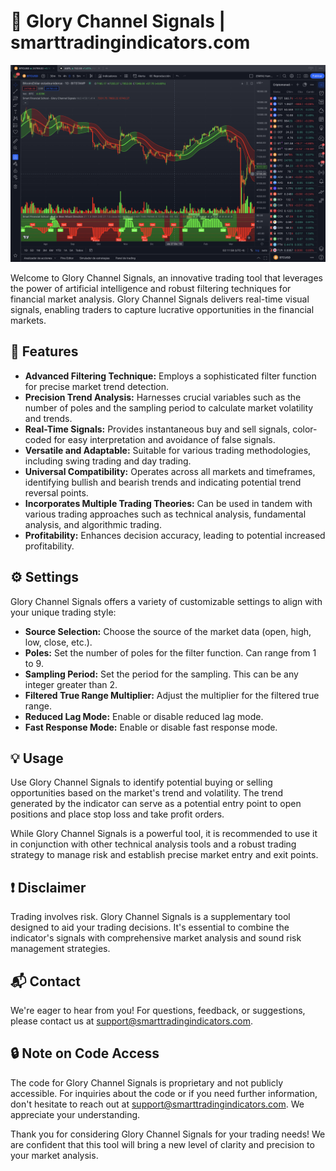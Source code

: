 # 🚀 Glory Channel Signals | smarttradingindicators.com

![Glory Channel Signals](Glory%20Channel%20Signals%201D.png)

Welcome to Glory Channel Signals, an innovative trading tool that leverages the power of artificial intelligence and robust filtering techniques for financial market analysis. Glory Channel Signals delivers real-time visual signals, enabling traders to capture lucrative opportunities in the financial markets.

## 🌟 Features 

- **Advanced Filtering Technique:** Employs a sophisticated filter function for precise market trend detection.
- **Precision Trend Analysis:** Harnesses crucial variables such as the number of poles and the sampling period to calculate market volatility and trends.
- **Real-Time Signals:** Provides instantaneous buy and sell signals, color-coded for easy interpretation and avoidance of false signals.
- **Versatile and Adaptable:** Suitable for various trading methodologies, including swing trading and day trading.
- **Universal Compatibility:** Operates across all markets and timeframes, identifying bullish and bearish trends and indicating potential trend reversal points.
- **Incorporates Multiple Trading Theories:** Can be used in tandem with various trading approaches such as technical analysis, fundamental analysis, and algorithmic trading.
- **Profitability:** Enhances decision accuracy, leading to potential increased profitability.

## ⚙️ Settings

Glory Channel Signals offers a variety of customizable settings to align with your unique trading style:

- **Source Selection:** Choose the source of the market data (open, high, low, close, etc.).
- **Poles:** Set the number of poles for the filter function. Can range from 1 to 9.
- **Sampling Period:** Set the period for the sampling. This can be any integer greater than 2.
- **Filtered True Range Multiplier:** Adjust the multiplier for the filtered true range.
- **Reduced Lag Mode:** Enable or disable reduced lag mode.
- **Fast Response Mode:** Enable or disable fast response mode.

## 💡 Usage

Use Glory Channel Signals to identify potential buying or selling opportunities based on the market's trend and volatility. The trend generated by the indicator can serve as a potential entry point to open positions and place stop loss and take profit orders. 

While Glory Channel Signals is a powerful tool, it is recommended to use it in conjunction with other technical analysis tools and a robust trading strategy to manage risk and establish precise market entry and exit points. 

## ❗ Disclaimer

Trading involves risk. Glory Channel Signals is a supplementary tool designed to aid your trading decisions. It's essential to combine the indicator's signals with comprehensive market analysis and sound risk management strategies.

## 📬 Contact

We're eager to hear from you! For questions, feedback, or suggestions, please contact us at support@smarttradingindicators.com.

## 🔒 Note on Code Access

The code for Glory Channel Signals is proprietary and not publicly accessible. For inquiries about the code or if you need further information, don't hesitate to reach out at support@smarttradingindicators.com. We appreciate your understanding.

Thank you for considering Glory Channel Signals for your trading needs! We are confident that this tool will bring a new level of clarity and precision to your market analysis.
